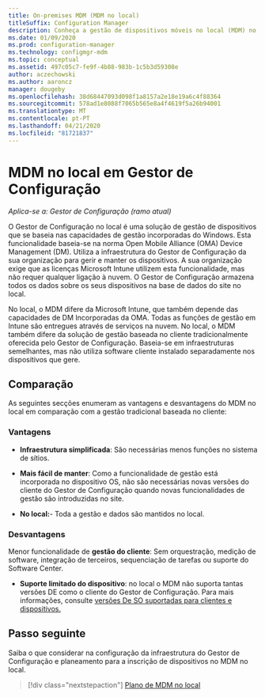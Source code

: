 ```yaml
---
title: On-premises MDM (MDM no local)
titleSuffix: Configuration Manager
description: Conheça a gestão de dispositivos móveis no local (MDM) no Gestor de Configuração
ms.date: 01/09/2020
ms.prod: configuration-manager
ms.technology: configmgr-mdm
ms.topic: conceptual
ms.assetid: 497c05c7-fe9f-4b88-983b-1c5b3d59308e
author: aczechowski
ms.author: aaroncz
manager: dougeby
ms.openlocfilehash: 38d68447093d098f1a8157a2e18e19a6c4f88364
ms.sourcegitcommit: 578ad1e8088f7065b565e8a4f4619f5a26b94001
ms.translationtype: MT
ms.contentlocale: pt-PT
ms.lasthandoff: 04/21/2020
ms.locfileid: "81721837"
---
```

# <a name="on-premises-mdm-in-configuration-manager"></a>MDM no local em Gestor de Configuração

*Aplica-se a: Gestor de Configuração (ramo atual)*

O Gestor de Configuração no local é uma solução de gestão de dispositivos que se baseia nas capacidades de gestão incorporadas do Windows. Esta funcionalidade baseia-se na norma Open Mobile Alliance (OMA) Device Management (DM). Utiliza a infraestrutura do Gestor de Configuração da sua organização para gerir e manter os dispositivos. A sua organização exige que as licenças Microsoft Intune utilizem esta funcionalidade, mas não requer qualquer ligação à nuvem. O Gestor de Configuração armazena todos os dados sobre os seus dispositivos na base de dados do site no local.

No local, o MDM difere da Microsoft Intune, que também depende das capacidades de DM Incorporadas da OMA. Todas as funções de gestão em Intune são entregues através de serviços na nuvem. No local, o MDM também difere da solução de gestão baseada no cliente tradicionalmente oferecida pelo Gestor de Configuração. Baseia-se em infraestruturas semelhantes, mas não utiliza software cliente instalado separadamente nos dispositivos que gere.  

## <a name="comparison"></a>Comparação

As seguintes secções enumeram as vantagens e desvantagens do MDM no local em comparação com a gestão tradicional baseada no cliente:  

### <a name="advantages"></a>Vantagens

- **Infraestrutura simplificada**: São necessárias menos funções no sistema de sítios.

- **Mais fácil de manter**: Como a funcionalidade de gestão está incorporada no dispositivo OS, não são necessárias novas versões do cliente do Gestor de Configuração quando novas funcionalidades de gestão são introduzidas no site.

- **No local:**- Toda a gestão e dados são mantidos no local.

### <a name="disadvantages"></a>Desvantagens

Menor funcionalidade de **gestão do cliente**: Sem orquestração, medição de software, integração de terceiros, sequenciação de tarefas ou suporte do Software Center.

- **Suporte limitado do dispositivo**: no local o MDM não suporta tantas versões DE como o cliente do Gestor de Configuração. Para mais informações, consulte [versões De SO suportadas para clientes e dispositivos.](../../core/plan-design/configs/supported-operating-systems-for-clients-and-devices.md#bkmk_OnpremOS)

## <a name="next-step"></a>Passo seguinte

Saiba o que considerar na configuração da infraestrutura do Gestor de Configuração e planeamento para a inscrição de dispositivos no MDM no local.

> [!div class="nextstepaction"]
> [Plano de MDM no local](../plan-design/plan-on-premises-mdm.md)  
